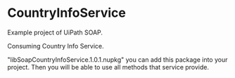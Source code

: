 # CountryInfoService

Example project of UiPath SOAP.

Consuming Country Info Service.

"libSoapCountryInfoService.1.0.1.nupkg" you can add this package into your project. Then you will be able to use all methods that service provide.
